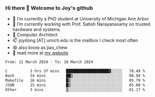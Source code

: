### Hi there 👋 Welcome to Joy's github

- 🔭 I’m currently a PhD student at University of Michigan Ann Arbor
- 🌱 I’m currently working with Prof. Satish Narayanasamy on trusted hardware and systems
- 👯 Computer Architect
- 📫 joydong [AT] umich.edu is the mailbox I check most often
- 😄 also know as jiao_chew
- 💬 read more at [my website](https://joydddd.github.io/)
<!--START_SECTION:waka-->

```txt
From: 11 March 2024 - To: 18 March 2024

C          3 hrs 37 mins   ███████████████████▓░░░░░   78.49 %
Bash       24 mins         ██▒░░░░░░░░░░░░░░░░░░░░░░   08.94 %
Makefile   16 mins         █▒░░░░░░░░░░░░░░░░░░░░░░░   05.79 %
JSON       15 mins         █▒░░░░░░░░░░░░░░░░░░░░░░░   05.60 %
Other      3 mins          ▒░░░░░░░░░░░░░░░░░░░░░░░░   01.17 %
```

<!--END_SECTION:waka-->
